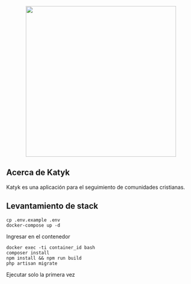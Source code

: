 <p align="center"><a href="https://laravel.com" target="_blank"><img src="https://raw.githubusercontent.com/laravel/art/master/logo-lockup/5%20SVG/2%20CMYK/1%20Full%20Color/laravel-logolockup-cmyk-red.svg" width="400"></a></p>

## Acerca de Katyk

Katyk es una aplicación para el seguimiento de comunidades cristianas.

## Levantamiento de stack

````
cp .env.example .env
docker-compose up -d
````

Ingresar en el contenedor

````
docker exec -ti container_id bash
composer install
npm install && npm run build
php artisan migrate
````

Ejecutar solo la primera vez 
